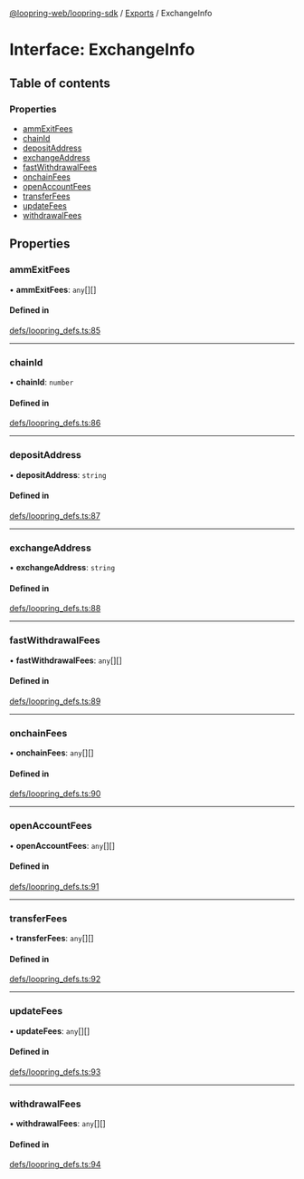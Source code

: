[@loopring-web/loopring-sdk](../README.md) / [Exports](../modules.md) / ExchangeInfo

# Interface: ExchangeInfo

## Table of contents

### Properties

- [ammExitFees](ExchangeInfo.md#ammexitfees)
- [chainId](ExchangeInfo.md#chainid)
- [depositAddress](ExchangeInfo.md#depositaddress)
- [exchangeAddress](ExchangeInfo.md#exchangeaddress)
- [fastWithdrawalFees](ExchangeInfo.md#fastwithdrawalfees)
- [onchainFees](ExchangeInfo.md#onchainfees)
- [openAccountFees](ExchangeInfo.md#openaccountfees)
- [transferFees](ExchangeInfo.md#transferfees)
- [updateFees](ExchangeInfo.md#updatefees)
- [withdrawalFees](ExchangeInfo.md#withdrawalfees)

## Properties

### ammExitFees

• **ammExitFees**: `any`[][]

#### Defined in

[defs/loopring_defs.ts:85](https://github.com/Loopring/loopring_sdk/blob/a4b843d/src/defs/loopring_defs.ts#L85)

___

### chainId

• **chainId**: `number`

#### Defined in

[defs/loopring_defs.ts:86](https://github.com/Loopring/loopring_sdk/blob/a4b843d/src/defs/loopring_defs.ts#L86)

___

### depositAddress

• **depositAddress**: `string`

#### Defined in

[defs/loopring_defs.ts:87](https://github.com/Loopring/loopring_sdk/blob/a4b843d/src/defs/loopring_defs.ts#L87)

___

### exchangeAddress

• **exchangeAddress**: `string`

#### Defined in

[defs/loopring_defs.ts:88](https://github.com/Loopring/loopring_sdk/blob/a4b843d/src/defs/loopring_defs.ts#L88)

___

### fastWithdrawalFees

• **fastWithdrawalFees**: `any`[][]

#### Defined in

[defs/loopring_defs.ts:89](https://github.com/Loopring/loopring_sdk/blob/a4b843d/src/defs/loopring_defs.ts#L89)

___

### onchainFees

• **onchainFees**: `any`[][]

#### Defined in

[defs/loopring_defs.ts:90](https://github.com/Loopring/loopring_sdk/blob/a4b843d/src/defs/loopring_defs.ts#L90)

___

### openAccountFees

• **openAccountFees**: `any`[][]

#### Defined in

[defs/loopring_defs.ts:91](https://github.com/Loopring/loopring_sdk/blob/a4b843d/src/defs/loopring_defs.ts#L91)

___

### transferFees

• **transferFees**: `any`[][]

#### Defined in

[defs/loopring_defs.ts:92](https://github.com/Loopring/loopring_sdk/blob/a4b843d/src/defs/loopring_defs.ts#L92)

___

### updateFees

• **updateFees**: `any`[][]

#### Defined in

[defs/loopring_defs.ts:93](https://github.com/Loopring/loopring_sdk/blob/a4b843d/src/defs/loopring_defs.ts#L93)

___

### withdrawalFees

• **withdrawalFees**: `any`[][]

#### Defined in

[defs/loopring_defs.ts:94](https://github.com/Loopring/loopring_sdk/blob/a4b843d/src/defs/loopring_defs.ts#L94)
